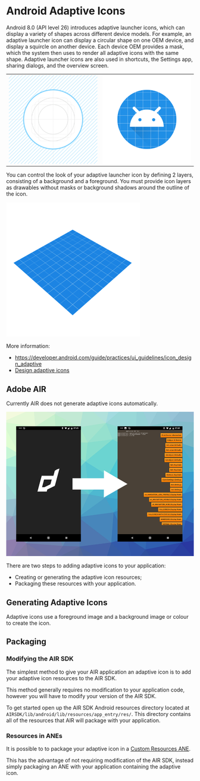 # Android Adaptive Icons


Android 8.0 (API level 26) introduces adaptive launcher icons, which can display a variety of shapes across different device models. For example, an adaptive launcher icon can display a circular shape on one OEM device, and display a squircle on another device. Each device OEM provides a mask, which the system then uses to render all adaptive icons with the same shape. Adaptive launcher icons are also used in shortcuts, the Settings app, sharing dialogs, and the overview screen.


| | |
| --- | --- | 
| ![](images/NB_Icon_Mask_Shapes_Ext_01.gif) | ![](images/NB_Icon_Mask_Shapes_Ext_02.gif) |


You can control the look of your adaptive launcher icon by defining 2 layers, consisting of a background and a foreground. You must provide icon layers as drawables without masks or background shadows around the outline of the icon.


![](images/NB_Icon_Layers_3D_03_ext.gif)


More information:
- https://developer.android.com/guide/practices/ui_guidelines/icon_design_adaptive
- [Design adaptive icons](https://medium.com/google-design/designing-adaptive-icons-515af294c783)



## Adobe AIR

Currently AIR does not generate adaptive icons automatically. 

![](images/android-adaptive-icons.png)



There are two steps to adding adaptive icons to your application:

- Creating or generating the adaptive icon resources;
- Packaging these resources with your application.





## Generating Adaptive Icons

Adaptive icons use a foreground image and a background image or colour to create the icon.




## Packaging 


### Modifying the AIR SDK

The simplest method to give your AIR application an adaptive icon is to add your adaptive icon resources to the AIR SDK.

This method generally requires no modification to your application code, however you will have to modify your version of the AIR SDK.

To get started open up the AIR SDK Android resources directory located at `AIRSDK/lib/android/lib/resources/app_entry/res/`. This directory contains all of the resources that AIR will package with your application.





### Resources in ANEs 

It is possible to to package your adaptive icon in a [Custom Resources ANE](https://github.com/distriqt/ANE-CustomResources). 

This has the advantage of not requiring modification of the AIR SDK, instead simply packaging an ANE with your application containing the adaptive icon. 


